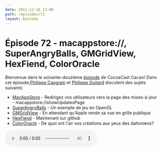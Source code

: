 ```yaml
---
date: 2011-12-16 12:00
path: /episodes/72
layout: Episode
---
```

# Épisode 72 - macappstore://, SuperAngryBalls, GMGridView, HexFiend, ColorOracle
<p>Bienvenue dans le soixante-douzième <a href="https://archive.org/download/cacaocast/cacaocast_72.mp3" title="CocoaCast Cacao Episode 72">épisode</a> de CocoaCast Cacao! Dans cet épisode,<a href="http://www.twitter.com/philippec" title="Philippe Casgrain sur Twitter">Philippe Casgrain</a> et <a href="http://www.twitter.com/philippeguitard" title="Philippe Guitard sur Twitter">Philippe Guitard</a> discutent des sujets suivants:</p>
<ul><li><a href="http://www.panic.com/blog/2011/12/mac-app-store-updates-special-url/" title="MacAppStore">MacAppStore</a> - Redirigez vos utilisateurs vers la page des mises-à-jour - macappstore://showUpdatesPage</li>
<li><a href="https://github.com/schwa/SuperAngryBall" title="SuperAngryBalls">SuperAngryBalls</a> - Un exemple de jeu en OpenGL</li>
<li><a href="https://github.com/gmoledina/GMGridView" title="GMGridView">GMGridView</a> - En attendant qu'Apple rende sa vue en grille publique</li>
<li><a href="https://github.com/ridiculousfish/HexFiend" title="HexFiend">HexFiend</a> - Maintenant sur github</li>
<li><a href="http://colororacle.cartography.ch/" title="ColorOracle">ColorOracle</a> - De quoi ont l'air vos créations aux yeux des daltoniens?</li>
</ul>
<p><audio controls><source src="https://archive.org/download/cacaocast/cacaocast_72.mp3" type="audio/mpeg"><source src="https://archive.org/download/cacaocast/cacaocast_72.mp3" type="audio/mp4">Votre navigateur ne supporte pas l'élément audio / Your browser does not support the audio element.</audio></p>
